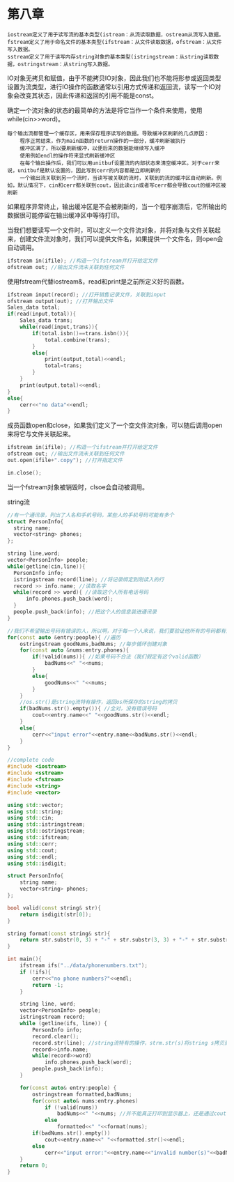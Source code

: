 # 第八章
    iostream定义了用于读写流的基本类型(istream：从流读取数据，ostream从流写入数据。
    fstream定义了用于命名文件的基本类型(ifstream：从文件读取数据，ofstream：从文件写入数据。
    sstream定义了用于读写内存string对象的基本类型(istringstream：从string读取数据，ostringstream：从string写入数据。
  
  IO对象无拷贝和赋值，由于不能拷贝IO对象，因此我们也不能将形参或返回类型设置为流类型，进行IO操作的函数通常以引用方式传递和返回流，读写一个IO对象会改变其状态，因此传递和返回的引用不能是const。
  
  确定一个流对象的状态的最简单的方法是将它当作一个条件来使用，使用while(cin>>word)。
  
    每个输出流都管理一个缓存区，用来保存程序读写的数据。导致缓冲区刷新的几点原因：
        程序正常结束，作为main函数的return操作的一部分，缓冲刷新被执行
        缓冲区满了，所以要刷新缓冲，以便后来的数据能继续写入缓冲
        使用例如endl的操作符来显式刷新缓冲区
        在每个输出操作后，我们可以用unitbuf设置流的内部状态来清空缓冲区。对于cerr来说，unitbuf是默认设置的，因此写到cerr的内容都是立即刷新的
        一个输出流关联到另一个流时，当读写被关联的流时，关联到的流的缓冲区自动刷新。例如，默认情况下，cin和cerr都关联到cout，因此读cin或者写cerr都会导致cout的缓冲区被刷新

如果程序异常终止，输出缓冲区是不会被刷新的，当一个程序崩溃后，它所输出的数据很可能停留在输出缓冲区中等待打印。
  
当我们想要读写一个文件时，可以定义一个文件流对象，并将对象与文件关联起来，创建文件流对象时，我们可以提供文件名，如果提供一个文件名，则open会自动调用。
```C++
ifstream in(ifile); //构造一个ifstream并打开给定文件
ofstream out; //输出文件流未关联到任何文件
```
  使用fstream代替iostream&，read和print是之前所定义好的函数。
```C++
ifstream input(record); //打开销售记录文件，关联到input
ofstream output(out); //打开输出文件
Sales_data total; 
if(read(input,total)){
    Sales_data trans;
    while(read(input,trans)){
        if(total.isbn()==trans.isbn()){
            total.combine(trans); 
        }
        else{
            print(output,total)<<endl; 
            total=trans; 
        }
    }
    print(output,total)<<endl;
}
else{
    cerr<<"no data"<<endl;
}
```
  成员函数open和close，如果我们定义了一个空文件流对象，可以随后调用open来将它与文件关联起来。
```C++
ifstream in(ifile); //构造一个ifstream并打开给定文件
ofstream out; //输出文件流未关联到任何文件
out.open(ifile+".copy"); //打开指定文件

in.close();
```
  当一个fstream对象被销毁时，clsoe会自动被调用。
  
  string流
```C++
//有一个通讯录，列出了人名和手机号码，某些人的手机号码可能有多个
struct PersonInfo{
  string name;
  vector<string> phones;
};  

string line,word;
vector<PersonInfo> people;
while(getline(cin,line)){
  PersonInfo info;
  istringstream record(line); //将记录绑定到刚读入的行
  record >> info.name; //读取名字
  while(record >> word){ //读取这个人所有电话号码
      info.phones.push_back(word);
  }
  people.push_back(info); //把这个人的信息装进通讯录
}

//我们不希望输出号码有错误的人，所以啊，对于每一个人来说，我们要验证他所有的号码都有效才可以输出，于是，很自然的，我们就想到先把输出内容写入到一个内存ostringstream中
for(const auto &entry:people){ //遍历
    ostringstream goodNums,badNums; //每步循环创建对象
    for(const auto &nums:entry.phones){
        if(!valid(nums)){ //如果号码不合法（我们假定有这个valid函数）
            badNums<<" "<<nums;
        }
        else{
            goodNums<<" "<<nums;
        }
    }
    //os.str()是string流特有操作，返回os所保存的string的拷贝
    if(badNums.str().empty()){ //全对，没有错误号码
        cout<<entry.name<<" "<<goodNums.str()<<endl; 
    }
    else{
        cerr<<"input error"<<entry.name<<badNums.str()<<endl;
    }
}
```
```C++
//complete code
#include <iostream>
#include <sstream>
#include <fstream>
#include <string>
#include <vector>

using std::vector;
using std::string;
using std::cin;
using std::istringstream;
using std::ostringstream;
using std::ifstream;
using std::cerr;
using std::cout;
using std::endl;
using std::isdigit;

struct PersonInfo{
    string name;
    vector<string> phones;
};

bool valid(const string& str){
    return isdigit(str[0]);
}

string format(const string& str){
    return str.substr(0, 3) + "-" + str.substr(3, 3) + "-" + str.substr(6); //str.substr(a,b)从a开始一共b个单位长度
}

int main(){
    ifstream ifs("../data/phonenumbers.txt");
    if (!ifs){
        cerr<<"no phone numbers?"<<endl;
        return -1;
    }

    string line, word;
    vector<PersonInfo> people;
    istringstream record;
    while (getline(ifs, line)) {
        PersonInfo info;
        record.clear();
        record.str(line); //string流特有的操作，strm.str(s)将string s拷贝到strm中
        record>>info.name;
        while(record>>word) 
            info.phones.push_back(word);
        people.push_back(info);
    }

    for(const auto& entry:people) {
        ostringstream formatted,badNums;
        for(const auto& nums:entry.phones)
            if (!valid(nums))
                badNums<<" "<<nums; //并不能真正打印到显示器上，还是通过cout
            else
                formatted<<" "<<format(nums);
        if(badNums.str().empty())
            cout<<entry.name<<" "<<formatted.str()<<endl;
        else
            cerr<<"input error:"<<entry.name<<"invalid number(s)"<<badNums.str()<<endl;
    }
    return 0;
}
```
